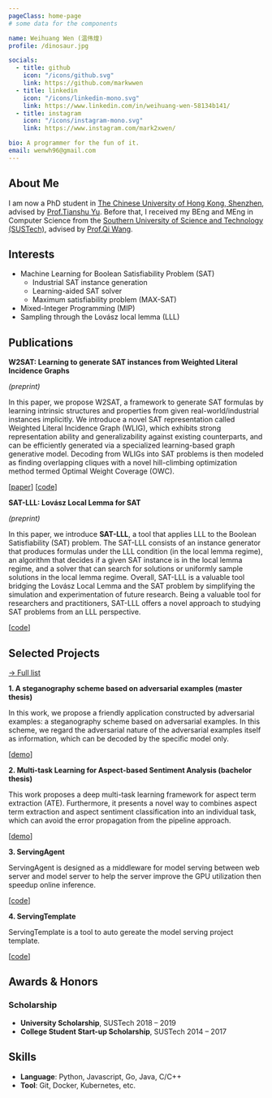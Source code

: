 ```yaml
---
pageClass: home-page
# some data for the components

name: Weihuang Wen (温伟煌)
profile: /dinosaur.jpg

socials:
  - title: github
    icon: "/icons/github.svg"
    link: https://github.com/markwwen
  - title: linkedin
    icon: "/icons/linkedin-mono.svg"
    link: https://www.linkedin.com/in/weihuang-wen-58134b141/
  - title: instagram
    icon: "/icons/instagram-mono.svg"
    link: https://www.instagram.com/mark2xwen/

bio: A programmer for the fun of it.
email: wenwh96@gmail.com
---
```


<ProfileSection :frontmatter="$page.frontmatter" />

## About Me

I am now a PhD student in [The Chinese University of Hong Kong, Shenzhen](https://www.cuhk.edu.cn/), advised by [Prof.Tianshu Yu](https://mypage.cuhk.edu.cn/academics/yutianshu/). Before that, I received my BEng and MEng in Computer Science from the [Southern University of Science and Technology (SUSTech)](https://sustech.edu.cn/), advised by [Prof.Qi Wang](https://cse.sustech.edu.cn/faculty/~wangqi/).


## Interests

- Machine Learning for Boolean Satisfiability Problem (SAT)
  - Industrial SAT instance generation
  - Learning-aided SAT solver
  - Maximum satisfiability problem (MAX-SAT)
- Mixed-Integer Programming (MIP)
- Sampling through the Lovász local lemma (LLL)

<!-- ## Education & Experiences

- [**The Chinese University of Hong Kong, Shenzhen**](https://www.cuhk.edu.cn/), Ph.D. student, supervised by [Prof.Yu](https://mypage.cuhk.edu.cn/academics/yutianshu/)<br/>
Sept. 2023 - Now
- [**Shenzhen Health Development Research and Data Management Center**](http://wjw.sz.gov.cn/jyzx/), engineer<br/>
Dec. 2021 - Apr. 2022
- [**Southen University of Science and Technology**](https://sustech.edu.cn/), research assistant with [Prof.Wang](https://cse.sustech.edu.cn/faculty/~wangqi/)<br/>
Mar. 2021 - Nov. 2021
- [**Yimian Network Technology**](https://www.yimian.com.cn/), algorithm engineer<br/>
July 2020 - Feb. 2021
- [**Harbin Institute of Technology (Joint Master Program with SUSTech)**](https://www.hit.edu.cn/), MEng, supervised by [Prof.Wang](https://cse.sustech.edu.cn/faculty/~wangqi/)<br/>
Sept. 2018 - July 2020
- [**Southen University of Science and Technology**](https://sustech.edu.cn/), BEng<br/>
Sept. 2014 - July 2018 -->

## Publications

<ProjectCard hideBorder=true>

  **W2SAT: Learning to generate SAT instances from Weighted Literal Incidence Graphs**

*(preprint)*

In this paper, we propose W2SAT, a framework to generate SAT formulas by learning intrinsic structures and properties from given real-world/industrial instances implicitly. We introduce a novel SAT representation called Weighted Literal Incidence Graph (WLIG), which exhibits strong representation ability and generalizability against existing counterparts, and can be efficiently generated via a specialized learning-based graph generative model. Decoding from WLIGs into SAT problems is then modeled as finding overlapping cliques with a novel hill-climbing optimization method termed Optimal Weight Coverage (OWC).

 [[paper](https://arxiv.org/abs/2302.00272)] [[code](https://github.com/LOGO-CUHKSZ/W2SAT)]

</ProjectCard>

<ProjectCard hideBorder=true>

  **SAT-LLL: Lovász Local Lemma for SAT**

*(preprint)*

In this paper, we introduce **SAT-LLL**, a tool that applies LLL to the Boolean Satisfiability (SAT) problem.
The SAT-LLL consists of an instance generator that produces formulas under the LLL condition (in the local lemma regime), an algorithm that decides if a given SAT instance is in the local lemma regime, and a solver that can search for solutions or uniformly sample solutions in the local lemma regime.
Overall, SAT-LLL is a valuable tool bridging the Lovász Local Lemma and the SAT problem by simplifying the simulation and experimentation of future research. Being a valuable tool for researchers and practitioners, SAT-LLL offers a novel approach to studying SAT problems from an LLL perspective.

  [[code](https://github.com/opensat/SATLLL)]

</ProjectCard>


## Selected Projects

[→ Full list](/projects/)

<ProjectCard hideBorder=true>

  **1. A steganography scheme based on adversarial examples (master thesis)**

In this work, we propose a friendly application constructed by adversarial examples: a steganography scheme based on adversarial examples.
In this scheme, we regard the adversarial nature of the adversarial examples itself as information, which can be decoded by the specific model only.

  [[demo](https://youtu.be/tQftH1gJRzA)]

</ProjectCard>

<ProjectCard hideBorder=true>

  **2. Multi-task Learning for Aspect-based Sentiment Analysis (bachelor thesis)**

  This work proposes a deep multi-task learning framework for aspect term extraction (ATE).
  Furthermore, it presents a novel way to combines aspect term extraction and aspect sentiment classification into an individual task, which can avoid the error propagation from the pipeline approach.

  [[demo](https://youtu.be/Ei56KQ2As-8)]

</ProjectCard>

<ProjectCard hideBorder=true>

  **3. ServingAgent**

  ServingAgent is designed as a middleware for model serving between web server and model server to help the server improve the GPU utilization then speedup online inference. 
  
  [[code](https://github.com/markwwen/ServingAgent)]

</ProjectCard>

<ProjectCard hideBorder=true>

  **4. ServingTemplate**
  
  ServingTemplate is a tool to auto gereate the model serving project template.

  [[code](https://github.com/markwwen/ServingTemplate)]

</ProjectCard>

## Awards & Honors

### Scholarship

- **University Scholarship**, SUSTech 2018 – 2019
- **College Student Start-up Scholarship**, SUSTech 2014 – 2017

## Skills

- **Language**: Python, Javascript, Go, Java, C/C++
- **Tool**: Git, Docker, Kubernetes, etc.

<!-- Custom style for this page -->

<style lang="stylus">

.theme-container.home-page .page
  font-size 14px
  font-family "lucida grande", "lucida sans unicode", lucida, "Helvetica Neue", Helvetica, Arial, sans-serif;
  p
    margin 0 0 0.5rem
  p, ul, ol
    line-height normal
  a
    font-weight normal
  .theme-default-content:not(.custom) > h2
    margin-bottom 0.5rem
  .theme-default-content:not(.custom) > h2:first-child + p
    margin-top 0.5rem
  .theme-default-content:not(.custom) > h3
    padding-top 4rem

  /* Override */
  .md-card
    margin-top 0.5em
    .card-image
      padding 0.2rem
      img
        max-width 120px
        max-height 120px
    .card-content p
      -webkit-margin-after 0.2em

@media (max-width: 419px)
  .theme-container.home-page .page
    p, ul, ol
      line-height 1.5

    .md-card
      .card-image
        img 
          width 100%
          max-width 400px

</style>
